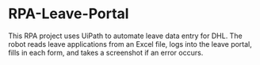 # RPA-Leave-Portal
This RPA project uses UiPath to automate leave data entry for DHL. The robot reads leave applications from an Excel file, logs into the leave portal, fills in each form, and takes a screenshot if an error occurs.
